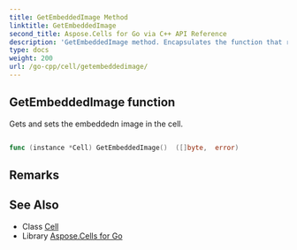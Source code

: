 ```yaml
---
title: GetEmbeddedImage Method 
linktitle: GetEmbeddedImage
second_title: Aspose.Cells for Go via C++ API Reference
description: 'GetEmbeddedImage method. Encapsulates the function that represents getembeddedimage in Go.'
type: docs
weight: 200
url: /go-cpp/cell/getembeddedimage/
---
```


## GetEmbeddedImage function

Gets and sets the embeddedn image in the cell.

```go

func (instance *Cell) GetEmbeddedImage()  ([]byte,  error) 

```

## Remarks


## See Also

* Class [Cell](../)
* Library [Aspose.Cells for Go](../../)
